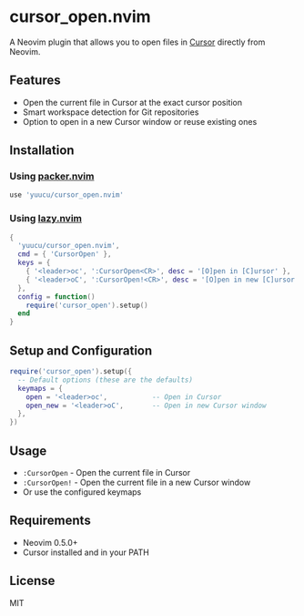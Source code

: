# cursor_open.nvim

A Neovim plugin that allows you to open files in [Cursor](https://cursor.sh/) directly from Neovim.

## Features

- Open the current file in Cursor at the exact cursor position
- Smart workspace detection for Git repositories
- Option to open in a new Cursor window or reuse existing ones

## Installation

### Using [packer.nvim](https://github.com/wbthomason/packer.nvim)

```lua
use 'yuucu/cursor_open.nvim'
```

### Using [lazy.nvim](https://github.com/folke/lazy.nvim)

```lua
{
  'yuucu/cursor_open.nvim',
  cmd = { 'CursorOpen' },
  keys = {
    { '<leader>oc', ':CursorOpen<CR>', desc = '[O]pen in [C]ursor' },
    { '<leader>oC', ':CursorOpen!<CR>', desc = '[O]pen in new [C]ursor window' },
  },
  config = function()
    require('cursor_open').setup()
  end
}
```

## Setup and Configuration

```lua
require('cursor_open').setup({
  -- Default options (these are the defaults)
  keymaps = {
    open = '<leader>oc',           -- Open in Cursor
    open_new = '<leader>oC',       -- Open in new Cursor window
  },
})
```

## Usage

- `:CursorOpen` - Open the current file in Cursor
- `:CursorOpen!` - Open the current file in a new Cursor window
- Or use the configured keymaps

## Requirements

- Neovim 0.5.0+
- Cursor installed and in your PATH

## License

MIT
